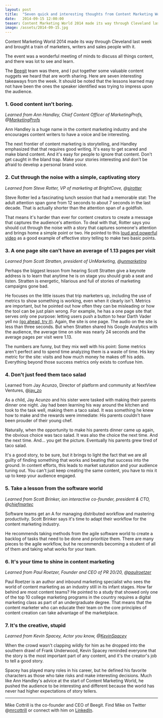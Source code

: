 ```yaml
---
layout: post
title:  "Seven quick and interesting thoughts from Content Marketing World 2014"
date:   2014-09-15 12:00:00
teaser: Content Marketing World 2014 made its way through Cleveland last week and brought a train of marketers, writers and sales people with it. There were some valuable content nuggets worth sharing. Here are seven interesting takeaways from break-out sessions and keynote speakers. 
image: /assets/2014-09-15.jpg
---
```


Content Marketing World 2014 made its way through Cleveland last week and brought a train of marketers, writers and sales people with it. 

The event was a wonderful meeting of minds to discuss all things content, and there was lot to see and learn. 

The [Beegit](https://beegit.com) team was there, and I put together some valuable content nuggets we heard that are worth sharing. Here are seven interesting takeaways from the week. It should be noted that the lessons learned may not have been the ones the speaker identified was trying to impress upon the audience. 

### 1. Good content isn't boring. 
*Learned from Ann Handley, Chief Content Officer of MarketingProfs, @[MarketingProfs](https://twitter.com/MarketingProfs)*

Ann Handley is a huge name in the content marketing industry and she encourages content writers to have a voice and be interesting. 

The next frontier of content marketing is storytelling, and Handley emphasized that that requires good writing. It's easy to get scared and make bland content. And it's easy for people to ignore that content. Don't get caught in the bland trap. Make your stories interesting and don't be afraid to develop a personal brand voice. 

### 2. Cut through the noise with a simple, captivating story
*Learned from Steve Rotter, VP of marketing at BrightCove, @[sjrotter](https://twitter.com/sjrotter)*

Steve Rotter led a fascinating lunch session that had a memorable stat: The adult attention span gone from 12 seconds to about 7 seconds in the last decade. That is actually shorter than the attention span of a goldfish. 

That means it's harder than ever for content creators to create a message that captures the audience's attention. To deal with that, Rotter says you should cut through the noise with a story that captures someone's attention and brings home a simple point or two. He pointed to this [loud and powerful video](https://www.youtube.com/watch?v=GH3lFs3EeKY) as a good example of effective story telling to make two basic points.

### 3. A one page site can't have an average of 1.13 pages per visit 
*Learned from Scott Stratten, president of UnMarketing, @[unmarketing](https://twitter.com/unmarketing)*

Perhaps the biggest lesson from hearing Scott Stratten give a keynote address is to learn that anytime he is on stage you should grab a seat and listen. Stratten is energetic, hilarious and full of stories of marketing campaigns gone bad. 

He focuses on the little issues that trip marketers up, including the use of metrics to show something is working, even when it clearly isn't. Metrics are important, but he pointed out how often they can be misleading or how the tool can be just plain wrong. For example, he has a one page site that serves only one purpose: letting users push a button to hear Darth Vader yell no [(go ahead, try it)](http://www.nooooooooooooooo.com/). Again, the site is one page. The audio on the site is less than three seconds. But when Stratten shared his Google Analytics with the audience, the average time on site was nearly 24 seconds and the average pages per visit were 1.13. 

The numbers are funny, but they mix well with his point: Some metrics aren't perfect and to spend time analyzing them is a waste of time. His key metric for the site: visits and how much money he makes off his adds. Everything beyond those success metrics only exists to confuse him.

### 4. Don't just feed them taco salad 
Learned from Jay Acunzo, Director of platform and community at NextView Ventures, @[jay_zo](https://twitter.com/Jay_zo)

As a child, Jay Acunzo and his sister were tasked with making their parents dinner one night. Jay had been learning his way around the kitchen and took to the task well, making them a taco salad. It was something he knew how to make and the rewards were immediate: His parents couldn't have been prouder of their young chef. 

Naturally, when the opportunity to make his parents dinner came up again, the obvious choice was taco salad. It was also the choice the next time. And the next time. And... you get the picture. Eventually his parents grew tired of taco salad. 

It's a good story, to be sure, but it brings to light the fact that we are all guilty of finding something that works and beating that success into the ground. In content efforts, this leads to market saturation and your audience tuning out. You can't just keep creating the same content, you have to mix it up to keep your audience engaged. 

### 5. Take a lesson from the software world 
*Learned from Scott Brinker, ion interactive co-founder, president & CTO, @[chiefmartec](https://twitter.com/chiefmartec)*

Software teams get an A for managing distributed workflow and mastering productivity. Scott Brinker says it's time to adapt their workflow for the content marketing industry. 

He recommends taking methods from the agile software world to create a backlog of tasks that need to be done and prioritize them. There are many pieces to the agile workflow, but he recommends becoming a student of all of them and taking what works for your team. 

### 6. It's your time to shine in content marketing 
*Learned from Paul Roetzer, Founder and CEO of PR 20/20, @[paulroetzer](https://twitter.com/paulroetzer)*

Paul Roetzer is an author and inbound marketing specialist who sees the world of content marketing as an industry still in its infant stages. How far behind are most content teams? He pointed to a study that showed only one of the top 10 college marketing programs in the country requires a digital marketing class as part of an undergraduate degree. That means that the content marketer who can educate their team on the core principles of content creation can take advantage of the marketplace. 

### 7. It's the creative, stupid 
*Learned from Kevin Spacey, Actor you know, @[KevinSpacey](https://twitter.com/KevinSpacey)*

When the crowd wasn't clapping wildly for him as he dropped into the southern drawl of Frank Underwood, Kevin Spacey reminded everyone that the story is the most important part of any content, and it's the creator's job to tell a good story. 

Spacey has played many roles in his career, but he defined his favorite characters as those who take risks and make interesting decisions. Much like Ann Handley's advice at the start of Content Marketing World, he pushed the audience to be interesting and different because the world has never had higher expectations of story tellers. 

____
Mike Cottrill is the co-founder and CEO of Beegit. Find Mike on Twitter @[mrcottrill](https://twitter.com/mrcottrill) or connect with him on [LinkedIn](https://www.linkedin.com/in/mikecottrill).

